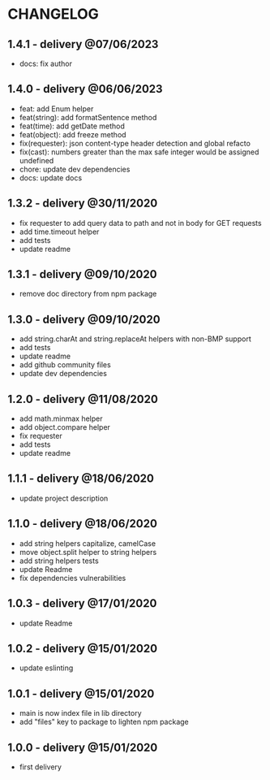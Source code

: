 # CHANGELOG

## 1.4.1 - delivery @07/06/2023

- docs: fix author

## 1.4.0 - delivery @06/06/2023

- feat: add Enum helper
- feat(string): add formatSentence method
- feat(time): add getDate method
- feat(object): add freeze method
- fix(requester): json content-type header detection and global refacto
- fix(cast): numbers greater than the max safe integer would be assigned undefined
- chore: update dev dependencies
- docs: update docs

## 1.3.2 - delivery @30/11/2020

- fix requester to add query data to path and not in body for GET requests
- add time.timeout helper
- add tests
- update readme

## 1.3.1 - delivery @09/10/2020

- remove doc directory from npm package

## 1.3.0 - delivery @09/10/2020

- add string.charAt and string.replaceAt helpers with non-BMP support
- add tests
- update readme
- add github community files
- update dev dependencies

## 1.2.0 - delivery @11/08/2020

- add math.minmax helper
- add object.compare helper
- fix requester
- add tests
- update readme

## 1.1.1 - delivery @18/06/2020

- update project description

## 1.1.0 - delivery @18/06/2020

- add string helpers capitalize, camelCase
- move object.split helper to string helpers
- add string helpers tests
- update Readme
- fix dependencies vulnerabilities

## 1.0.3 - delivery @17/01/2020

- update Readme

## 1.0.2 - delivery @15/01/2020

- update eslinting

## 1.0.1 - delivery @15/01/2020

- main is now index file in lib directory
- add "files" key to package to lighten npm package

## 1.0.0 - delivery @15/01/2020

- first delivery
